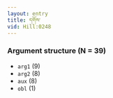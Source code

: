 ```yaml
---
layout: entry
title: དགོས་
vid: Hill:0248
---
```

### Argument structure (N = 39)
* `arg1` (9)
* `arg2` (8)
* `aux` (8)
* `obl` (1)
